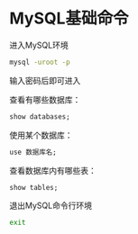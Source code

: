# MySQL基础命令

进入MySQL环境

```cmd
mysql -uroot -p
```

输入密码后即可进入

查看有哪些数据库：

```cmd
show databases;
```

使用某个数据库：

```cmd
use 数据库名;
```

查看数据库内有哪些表：

```cmd
show tables;
```

退出MySQL命令行环境

```cmd
exit
```


